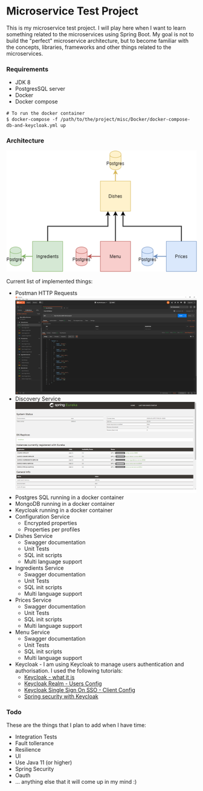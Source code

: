 # Microservice Test Project
This is my microservice test project. I will play here when I want to learn something related to the microservices using Spring Boot. My goal is not to build the "perfect" microservice architecture, but to become familiar with the concepts, libraries, frameworks and other things related to the microservices.

### Requirements
* JDK 8
* PostgresSQL server
* Docker
* Docker compose


~~~~
# To run the docker container
$ docker-compose -f /path/to/the/project/misc/Docker/docker-compose-db-and-keycloak.yml up
~~~~

### Architecture
![Architecture](./misc/images/Microservices_Exercise.png)

Current list of implemented things:

* Postman HTTP Requests ![Postman](./misc/images/Postman.png)
* Discovery Service ![Postman](./misc/images/Eureka.png)
* Postgres SQL running in a docker container
* MongoDB running in a docker container
* Keycloak running in a docker container
* Configuration Service
  * Encrypted properties
  * Properties per profiles
* Dishes Service
  * Swagger documentation
  * Unit Tests
  * SQL init scripts
  * Multi language support
* Ingredients Service
  * Swagger documentation
  * Unit Tests
  * SQL init scripts
  * Multi language support
* Prices Service
  * Swagger documentation
  * Unit Tests
  * SQL init scripts
  * Multi language support
* Menu Service
  * Swagger documentation
  * Unit Tests
  * SQL init scripts
  * Multi language support
* Keycloak - I am using Keycloak to manage users authentication and authorisation. I used the following tutorials:
  * [Keycloak - what it is](https://www.youtube.com/watch?v=KrOd5wIkqls)
  * [Keycloak Realm - Users Config](https://www.thomasvitale.com/keycloak-configuration-authentication-authorisation/)
  * [Keycloak Single Sign On SSO - Client Config](https://www.thomasvitale.com/keycloak-authentication-flow-sso-client/)
  * [Spring security with Keycloak](https://www.thomasvitale.com/spring-security-keycloak/)

### Todo
These are the things that I plan to add when I have time:

* Integration Tests
* Fault tollerance
* Resilience
* UI
* Use Java 11 (or higher)
* Spring Security
* Oauth
* ... anything else that it will come up in my mind :)
